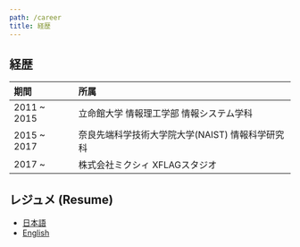 ```yaml
---
path: /career
title: 経歴
---
```


## 経歴
| 期間         | 所属 |
|:------------|:--|
| 2011 ~ 2015 | 立命館大学 情報理工学部 情報システム学科 |
| 2015 ~ 2017 | 奈良先端科学技術大学院大学(NAIST) 情報科学研究科 |
| 2017 ~      | 株式会社ミクシィ XFLAGスタジオ |

## レジュメ (Resume)
- [日本語](/career/resume)
- [English](/career/resume_en)
